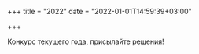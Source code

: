 +++
title = "2022"
date = "2022-01-01T14:59:39+03:00"

+++

Конкурс текущего года, присылайте решения!